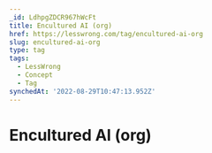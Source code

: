 ```yaml
---
_id: LdhpgZDCR967hWcFt
title: Encultured AI (org)
href: https://lesswrong.com/tag/encultured-ai-org
slug: encultured-ai-org
type: tag
tags:
  - LessWrong
  - Concept
  - Tag
synchedAt: '2022-08-29T10:47:13.952Z'
---
```

# Encultured AI (org)

